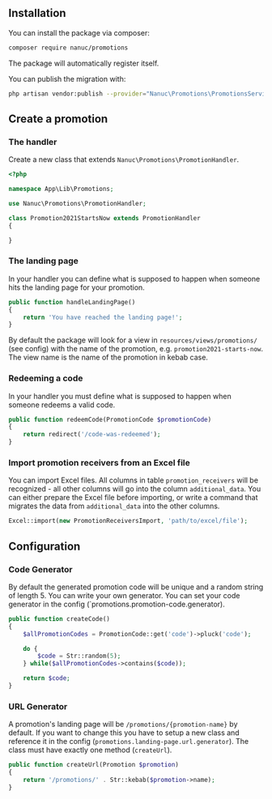 ## Installation

You can install the package via composer:

``` bash
composer require nanuc/promotions
```

The package will automatically register itself.

You can publish the migration with:
```bash
php artisan vendor:publish --provider="Nanuc\Promotions\PromotionsServiceProvider" --tag="migrations"
```

## Create a promotion
### The handler
Create a new class that extends `Nanuc\Promotions\PromotionHandler`.
```php
<?php

namespace App\Lib\Promotions;

use Nanuc\Promotions\PromotionHandler;

class Promotion2021StartsNow extends PromotionHandler
{

}
```

### The landing page
In your handler you can define what is supposed to happen when someone hits the landing page for your promotion.
```php
public function handleLandingPage()
{
    return 'You have reached the landing page!';
}
```
By default the package will look for a view in `resources/views/promotions/` (see config) with the name of the promotion, e.g. `promotion2021-starts-now`.
The view name is the name of the promotion in kebab case.

### Redeeming a code
In your handler you must define what is supposed to happen when someone redeems a valid code.
```php
public function redeemCode(PromotionCode $promotionCode)
{
    return redirect('/code-was-redeemed');
}
```

### Import promotion receivers from an Excel file
You can import Excel files. All columns in table `promotion_receivers` will be recognized - all other columns will go into the column `additional_data`.
You can either prepare the Excel file before importing, or write a command that migrates the data from `additional_data` into the other columns.
```php
Excel::import(new PromotionReceiversImport, 'path/to/excel/file');
```

## Configuration
### Code Generator
By default the generated promotion code will be unique and a random string of length 5. You can write your own generator. You can set your code generator in the config (`promotions.promotion-code.generator).

```php
public function createCode()
{
    $allPromotionCodes = PromotionCode::get('code')->pluck('code');

    do {
        $code = Str::random(5);
    } while($allPromotionCodes->contains($code));

    return $code;
}
```

### URL Generator
A promotion's landing page will be `/promotions/{promotion-name}` by default. If you want to change this you have to setup a new class and reference it in the config (`promotions.landing-page.url.generator`).
The class must have exactly one method (`createUrl`).

```php
public function createUrl(Promotion $promotion)
{
    return '/promotions/' . Str::kebab($promotion->name);
}
```